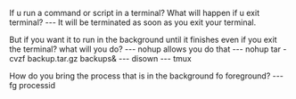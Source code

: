 If u run a command or script in a terminal? What will happen if u exit terminal?
--- It will be terminated as soon as you exit your terminal.

But if you want it to run in the background until it finishes even if you exit the terminal? what will you do?
--- nohup allows you do that
--- nohup tar -cvzf backup.tar.gz backups&
--- disown
--- tmux

How do you bring the process that is in the background fo foreground?
--- fg processid

